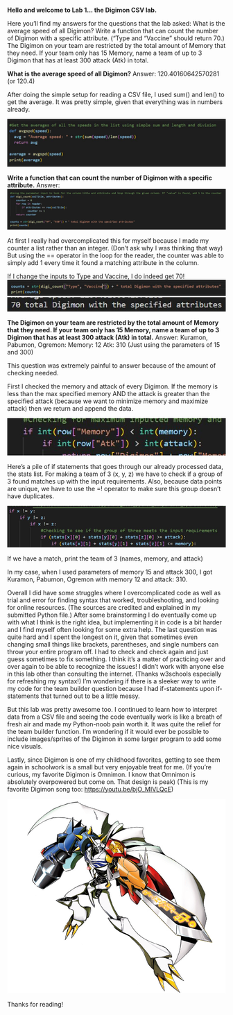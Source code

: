 


**Hello and welcome to Lab 1... the Digimon CSV lab.**

Here you’ll find my answers for the questions that the lab asked:
What is the average speed of all Digimon?
Write a function that can count the number of Digimon with a specific attribute. (“Type and “Vaccine” should return 70.)
The Digimon on your team are restricted by the total amount of Memory that they need. If your team only has 15 Memory, name a team of up to 3 Digimon that has at least 300 attack (Atk) in total.

**What is the average speed of all Digimon?**
Answer: 120.40160642570281 (or 120.4)

After doing the simple setup for reading a CSV file, I used sum() and len() to get the average. It was pretty simple, given that everything was in numbers already. 

![Speed](https://github.com/rubberducky3173/site/blob/master/assets/img/speed.JPG?raw=true)


**Write a function that can count the number of Digimon with a specific attribute.**
Answer:
![Counter](https://github.com/rubberducky3173/site/blob/master/assets/img/counter.JPG?raw=true)

At first I really had overcomplicated this for myself because I made my counter a list rather than an integer. (Don’t ask why I was thinking that way) But using the == operator in the loop for the reader, the counter was able to simply add 1 every time it found a matching attribute in the column.

If I change the inputs to Type and Vaccine, I do indeed get 70!
![Vaccine1](https://github.com/rubberducky3173/site/blob/master/assets/img/vaccine.JPG?raw=true)
![Vaccine2](https://github.com/rubberducky3173/site/blob/master/assets/img/vaccine2.JPG?raw=true)


**The Digimon on your team are restricted by the total amount of Memory that they need. If your team only has 15 Memory, name a team of up to 3 Digimon that has at least 300 attack (Atk) in total.**
Answer: Kuramon, Pabumon, Ogremon: Memory: 12 Atk: 310 (Just using the parameters of 15 and 300)

This question was extremely painful to answer because of the amount of checking needed.

First I checked the memory and attack of every Digimon. If the memory is less than the max specified memory AND the attack is greater than the specified attack (because we want to minimize memory and maximize attack) then we return and append the data.

![Team1](https://github.com/rubberducky3173/site/blob/master/assets/img/team1.JPG?raw=true)

Here’s a pile of if statements that goes through our already processed data, the stats list. For making a team of 3 (x, y, z) we have to check if a group of 3 found matches up with the input requirements. Also, because data points are unique, we have to use the =! operator to make sure this group doesn’t have duplicates.

![Team3](https://github.com/rubberducky3173/site/blob/master/assets/img/team3.JPG?raw=true)

If we have a match, print the team of 3 (names, memory, and attack)

In my case, when I used parameters of memory 15 and attack 300, I got  Kuramon, Pabumon, Ogremon with memory 12 and attack: 310.

Overall I did have some struggles where I overcomplicated code as well as trial and error for finding syntax that worked, troubleshooting, and looking for online resources. (The sources are credited and explained in my submitted Python file.) After some brainstorming I do eventually come up with what I think is the right idea, but implementing it in code is a bit harder and I find myself often looking for some extra help. The last question was quite hard and I spent the longest on it, given that sometimes even changing small things like brackets, parentheses, and single numbers can throw your entire program off. I had to check and check again and just guess sometimes to fix something. I think it’s a matter of practicing over and over again to be able to recognize the issues! I didn’t work with anyone else in this lab other than consulting the internet. (Thanks w3schools especially for refreshing my syntax!)  I’m wondering if there is a sleeker way to write my code for the team builder question because I had if-statements upon if-statements that turned out to be a little messy. 


But this lab was pretty awesome too. I continued to learn how to interpret data from a CSV file and seeing the code eventually work is like a breath of fresh air and made my Python-noob pain worth it. It was quite the relief for the team builder function. I’m wondering if it would ever be possible to include images/sprites of the Digimon in some larger program to add some nice visuals.

Lastly, since Digimon is one of my childhood favorites, getting to see them again in schoolwork is a small but very enjoyable treat for me. 
(If you’re curious, my favorite Digimon is Omnimon. I know that Omnimon is absolutely overpowered but come on. That design is peak)
(This is my favorite Digimon song too: https://youtu.be/bjO_MIVLQcE)

![Omnimon](https://github.com/rubberducky3173/site/blob/master/assets/img/omnimon.png?raw=true)


Thanks for reading!
